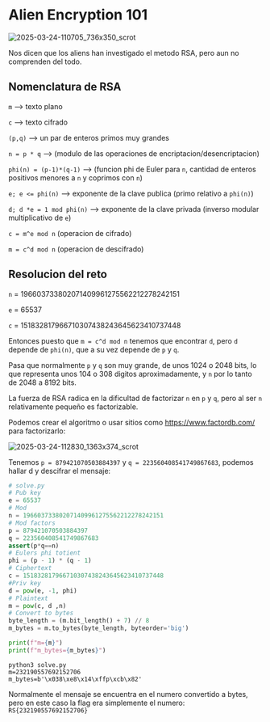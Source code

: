 # Alien Encryption 101

![2025-03-24-110705_736x350_scrot](https://github.com/user-attachments/assets/93ad1666-72dc-4c9d-bf1c-c92d90f6c6e5)

Nos dicen que los aliens han investigado el metodo RSA, pero aun no comprenden del todo.


## Nomenclatura de RSA

`m` --> texto plano

`c` --> texto cifrado

`(p,q)` --> un par de enteros primos muy grandes

`n = p * q` --> (modulo de las operaciones de encriptacion/desencriptacion)

`phi(n) = (p-1)*(q-1)` --> (funcion phi de Euler para `n`, cantidad de enteros positivos menores a `n` y coprimos con `n`)

`e; e <= phi(n)` --> exponente de la clave publica (primo relativo a `phi(n)`)

`d; d *e = 1 mod phi(n)` --> exponente de la clave privada (inverso modular multiplicativo de `e`)

`c = m^e mod n` (operacion de cifrado)

`m = c^d mod n` (operacion de descifrado)

## Resolucion del reto

`n` = 196603733802071409961275562212278242151

`e` = 65537

`c` = 151832817966710307438243645623410737448

Entonces puesto que `m = c^d mod n` tenemos que encontrar `d`, pero `d` depende de `phi(n)`, que a su vez depende de `p` y `q`.

Pasa que normalmente `p` y `q` son muy grande, de unos 1024 o 2048 bits, lo que representa unos 104 o 308 digitos aproximadamente, y `n` por lo tanto de 2048 a 8192 bits.

La fuerza de RSA radica en la dificultad de factorizar `n` en `p` y `q`, pero al ser `n` relativamente pequeño es factorizable.

Podemos crear el algoritmo o usar sitios como https://www.factordb.com/ para factorizarlo:

![2025-03-24-112830_1363x374_scrot](https://github.com/user-attachments/assets/06508b5a-5a0c-467b-ac23-e207ddd93e75)

Tenemos `p = 879421070503884397` y `q = 223560408541749867683`, podemos hallar d y descifrar el mensaje:

``` python 
# solve.py
# Pub key
e = 65537
# Mod
n = 196603733802071409961275562212278242151
# Mod factors
p = 879421070503884397
q = 223560408541749867683
assert(p*q==n)
# Eulers phi totient
phi = (p - 1) * (q - 1)
# Ciphertext
c = 151832817966710307438243645623410737448
#Priv key
d = pow(e, -1, phi)
# Plaintext
m = pow(c, d ,n)
# Convert to bytes
byte_length = (m.bit_length() + 7) // 8
m_bytes = m.to_bytes(byte_length, byteorder='big')

print(f"m={m}")
print(f"m_bytes={m_bytes}")
```

```
python3 solve.py
m=232190557692152706
m_bytes=b'\x038\xe8\x14\xffp\xcb\x82'
```

Normalmente el mensaje se encuentra en el numero convertido a bytes, pero en este caso la flag era simplemente el numero:
`RS{232190557692152706}`




